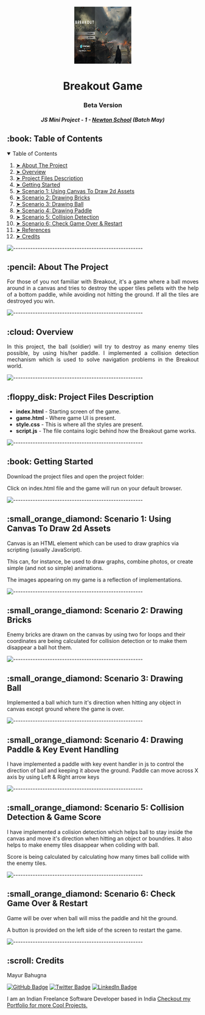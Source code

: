 <p align="center"> 
  <img src="assets/thumbnail.png" alt="Breakout Logo" width="150px" height="150px">
</p>
<h1 align="center"> Breakout Game </h1>
<h3 align="center"> Beta Version </h3>
<h5 align="center"> JS Mini Project - 1 - <a href="https://www.newtonschool.co/">Newton School</a> (Batch May)

<!-- TABLE OF CONTENTS -->
<h2 id="table-of-contents"> :book: Table of Contents</h2>

<details open="open">
  <summary>Table of Contents</summary>
  <ol>
    <li><a href="#about-the-project"> ➤ About The Project</a></li>
    <li><a href="#overview"> ➤ Overview</a></li>
    <li><a href="#project-files-description"> ➤ Project Files Description</a></li>
    <li><a href="#getting-started"> ➤ Getting Started</a></li>
    <li><a href="#scenario1"> ➤ Scenario 1: Using Canvas To Draw 2d Assets </a></li>
    <li><a href="#scenario2"> ➤ Scenario 2: Drawing Bricks
      </a></li>
    <li><a href="#scenario3"> ➤ Scenario 3: Drawing Ball
      </a></li>
    <li><a href="#scenario4"> ➤ Scenario 4: Drawing Paddle
      </a></li>
    <li><a href="#scenario5"> ➤ Scenario 5: Collision Detection
      </a></li>
    <li><a href="#scenario6"> ➤ Scenario 6: Check Game Over & Restart
      </a></li>
    <li><a href="#references"> ➤ References</a></li>
    <li><a href="#credits"> ➤ Credits</a></li>
  </ol>
</details>

![-----------------------------------------------------](https://raw.githubusercontent.com/andreasbm/readme/master/assets/lines/rainbow.png)

<!-- ABOUT THE PROJECT -->
<h2 id="about-the-project"> :pencil: About The Project</h2>

<p align="justify"> 
  For those of you not familiar with Breakout, it's a game where a ball moves around in a canvas and tries to destroy the upper tiles pellets with the help of a bottom paddle, while avoiding not hitting the ground. If all the tiles are destroyed you win.
</p>

![-----------------------------------------------------](https://raw.githubusercontent.com/andreasbm/readme/master/assets/lines/rainbow.png)

<!-- OVERVIEW -->
<h2 id="overview"> :cloud: Overview</h2>

<p align="justify"> 
  In this project, the ball (soldier) will try to destroy as many enemy tiles possible, by using his/her paddle. I implemented a collision detection mechanism which is used to solve navigation problems in the Breakout world.
</p>

![-----------------------------------------------------](https://raw.githubusercontent.com/andreasbm/readme/master/assets/lines/rainbow.png)

<!-- PROJECT FILES DESCRIPTION -->
<h2 id="project-files-description"> :floppy_disk: Project Files Description</h2>

<ul>
  <li><b>index.html</b> - Starting screen of the game.</li>
  <li><b>game.html</b> - Where game UI is present.</li>
  <li><b>style.css</b> - This is where all the styles are present.</li>
  <li><b>script.js</b> - The file contains logic behind how the Breakout game works.</li>
</ul>


![-----------------------------------------------------](https://raw.githubusercontent.com/andreasbm/readme/master/assets/lines/rainbow.png)

<!-- GETTING STARTED -->
<h2 id="getting-started"> :book: Getting Started</h2>

<p>Download the project files and open the project folder:</p>

<p>Click on index.html file and the game will run on your default browser.</p>

![-----------------------------------------------------](https://raw.githubusercontent.com/andreasbm/readme/master/assets/lines/rainbow.png)

<!-- SCENARIO1 -->
<h2 id="scenario1"> :small_orange_diamond: Scenario 1: Using Canvas To Draw 2d Assets</h2>

<p> Canvas is an HTML element which can be used to draw graphics via scripting (usually JavaScript).</p>
<p>This can, for instance, be used to draw graphs, combine photos, or create simple (and not so simple) animations.</p>
<p>The images appearing on my game is a reflection of <canvas> implementations.</p>


![-----------------------------------------------------](https://raw.githubusercontent.com/andreasbm/readme/master/assets/lines/rainbow.png)

<!-- SCENARIO2 -->
<h2 id="scenario2"> :small_orange_diamond: Scenario 2: Drawing Bricks</h2>

<p>Enemy bricks are drawn on the canvas by using two for loops and their coordinates are being calculated for collision detection or to make them disappear a ball hot them.</p>


![-----------------------------------------------------](https://raw.githubusercontent.com/andreasbm/readme/master/assets/lines/rainbow.png)

<!-- SCENARIO3 -->
<h2 id="scenario3"> :small_orange_diamond: Scenario 3: Drawing Ball</h2>

<p>Implemented a ball which turn it's direction when hitting any object in canvas except ground where the game is over.</p>


![-----------------------------------------------------](https://raw.githubusercontent.com/andreasbm/readme/master/assets/lines/rainbow.png)

<!-- SCENARIO4 -->
<h2 id="scenario4"> :small_orange_diamond: Scenario 4: Drawing Paddle & Key Event Handling</h2>

<p>I have implemented a paddle with key event handler in js to control the direction of ball and keeping it above the ground. Paddle can move across X axis by using Left & Right arrow keys</p>


![-----------------------------------------------------](https://raw.githubusercontent.com/andreasbm/readme/master/assets/lines/rainbow.png)

<!-- SCENARIO5 -->
<h2 id="scenario5"> :small_orange_diamond: Scenario 5: Collision Detection & Game Score</h2>

<p>I have implemented a colision detection which helps ball to stay inside the canvas and move it's direction when hitting an object or boundries. It also helps to make enemy tiles disappear when coliding with ball.</p>
<p>Score is being calculated by calculating how many times ball collide with the enemy tiles.</p>



![-----------------------------------------------------](https://raw.githubusercontent.com/andreasbm/readme/master/assets/lines/rainbow.png)

<!-- SCENARIO6 -->
<h2 id="scenario6"> :small_orange_diamond: Scenario 6: Check Game Over & Restart</h2>

<p>Game will be over when ball will miss the paddle and hit the ground.</p>
<p>A button is provided on the left side of the screen to restart the game.</p>

![-----------------------------------------------------](https://raw.githubusercontent.com/andreasbm/readme/master/assets/lines/rainbow.png)


<!-- About Me -->
<h2 id="credits"> :scroll: Credits</h2>

Mayur Bahugna

[![GitHub Badge](https://img.shields.io/badge/GitHub-100000?style=for-the-badge&logo=github&logoColor=white)](https://github.com/mayurofficial)
[![Twitter Badge](https://img.shields.io/badge/Twitter-1DA1F2?style=for-the-badge&logo=twitter&logoColor=white)](https://complexfoundation.com)
[![LinkedIn Badge](https://img.shields.io/badge/LinkedIn-0077B5?style=for-the-badge&logo=linkedin&logoColor=white)](https://www.linkedin.com/in/complexmayur/)

I am an Indian Freelance Software Developer based in India <a href="http://complexfoundation.com">Checkout my Portfolio for more Cool Projects.</a>

